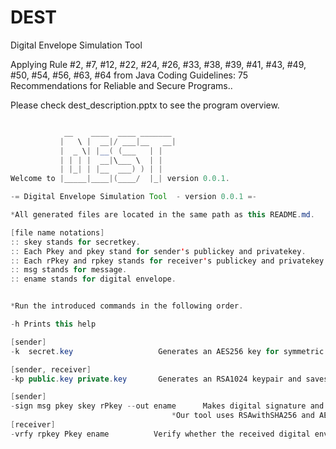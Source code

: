 # DEST
Digital Envelope Simulation Tool

Applying Rule #2, #7, #12, #22, #24, #26, #33, #38, #39, #41, #43, #49, #50, #54, #56, #63, #64 from Java Coding Guidelines: 75 Recommendations for Reliable and Secure Programs..

Please check dest_description.pptx to see the program overview.

```java

            __    ____  ____ _______
           |   \ |  __|/ ___|__   __|
           |  _ \| |__( (___   | |
           | | | |  __|\___ \  | |
           | |_| | |__  ___) ) | |
Welcome to |_____|____|(____/  |_| version 0.0.1.

-= Digital Envelope Simulation Tool  - version 0.0.1 =-

*All generated files are located in the same path as this README.md.

[file name notations]
:: skey stands for secretkey.
:: Each Pkey and pkey stand for sender's publickey and privatekey.
:: Each rPkey and rpkey stands for receiver's publickey and privatekey.
:: msg stands for message.
:: ename stands for digital envelope.


*Run the introduced commands in the following order.

-h Prints this help

[sender]
-k  secret.key                   Generates an AES256 key for symmetric encryption and saves as a file named "secret.key" in this case

[sender, receiver]
-kp public.key private.key       Generates an RSA1024 keypair and saves as two files, "public.key" and "private.key" in this case

[sender]
-sign msg pkey skey rPkey --out ename      Makes digital signature and envelope at once for the message and saves as a file named in this case
                                    *Our tool uses RSAwithSHA256 and AES algorithms for generating digital envelope.
[receiver]
-vrfy rpkey Pkey ename          Verify whether the received digital envelope is from the correct sender and hasn't been modified.

